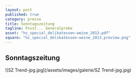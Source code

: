 ```yaml
---
layout: post
published: true
category: presse
title: Sonntagszeitung
tagline: Pssst... Generalprobe
asset: "hz_special_delikatessen-weine_2013.pdf"
square: "hz_special_delikatessen-weine_2013_preview.png"
---
```


## Sonntagszeitung

![SZ Trend-jpg.jpg](/assets/images/galerie/SZ Trend-jpg.jpg)

